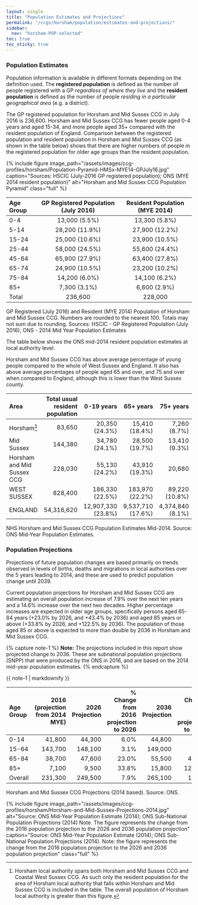 ```yaml
---
layout: single
title: "Population Estimates and Projections"
permalink: "/ccgs/horsham/population/estimates-and-projections/"
sidebar:
  nav: "horsham-POP-selected"
toc: true
toc_sticky: true
---
```


### Population Estimates

Population information is available in different formats depending on the definition used. The **registered population** is defined as the number of people registered with a GP *regardless of where they live* and the **resident population** is defined as the number of people *residing in a particular geographical area* (e.g. a district).

The GP registered population for Horsham and Mid Sussex CCG in July 2016 is 236,600. Horsham and Mid Sussex CCG has fewer people aged 0-4 years and aged 15-34, and more people aged 35+ compared with the resident population of England. Comparison between the registered population and resident population in Horsham and Mid Sussex CCG (as shown in the table below) shows that there are higher numbers of people in the registered population for older age groups than the resident population.

{% include figure image_path="/assets/images/ccg-profiles/horsham/Population-Pyramid-HMSx-MYE14-GPJuly16.jpg" caption="Sources: HSCIC (July-2016 GP registered population); ONS (MYE 2014 resident population)" alt="Horsham and Mid Sussex CCG Population Pyramid" class="full" %}

| Age Group | GP Registered Population (July 2016) | Resident Population (MYE 2014) |
|:---|:---:|:---:|
| 0-4 | 13,000 (5.5%) | 13,300 (5.8%) |
| 5-14 | 28,200 (11.9%) | 27,900 (12.2%) |
| 15-24 | 25,000 (10.6%) | 23,900 (10.5%) |
| 25-44 | 58,000 (24.5%) | 55,600 (24.4%) |
| 45-64 | 65,900 (27.9%) | 63,400 (27.8%) |
| 65-74 | 24,900 (10.5%) | 23,200 (10.2%) |
| 75-84 | 14,200 (6.0%) | 14,100 (6.2%) |
| 85+ | 7,300 (3.1%) | 6,600 (2.9%) |
| Total | 236,600 | 228,000 |

<figcaption>GP Registered (July 2016) and Resident (MYE 2014) Population of Horsham and Mid Sussex CCG. Numbers are rounded to the nearest 100. Totals may not sum due to rounding. Sources: HSCIC - GP Registered Population (July 2016), ONS - 2014 Mid Year Population Estimates</figcaption>

The table below shows the ONS mid-2014 resident population estimates at local authority level.

Horsham and Mid Sussex CCG has above average percentage of young people compared to the whole of West Sussex and England. It also has above average percentages of people aged 65 and over, and 75 and over when compared to England, although this is lower than the West Sussex county.

| Area | Total usual resident population | 0-19 years | 65+ years | 75+ years |
| :--- | ------------------------------: | ---------: | --------: | --------: |
| Horsham[^1] | 83,650 | 20,350 (24.3%) | 15,410 (18.4%) | 7,260 (8.7%) |
| Mid Sussex | 144,380 | 34,780 (24.1%) | 28,500 (19.7%) | 13,410 (9.3%) |
| Horsham and Mid Sussex CCG | 228,030 | 55,130 (24.2%) | 43,910 (19.3%) | 20,680 | (9.1%) |
| WEST SUSSEX | 828,400 | 186,330 (22.5%) | 183,970 (22.2%) | 89,220 (10.8%) |
| ENGLAND | 54,316,620 | 12,907,330 (23.8%) | 9,537,710 (17.6%) | 4,374,840 (8.1%) |

<figcaption>NHS Horsham and Mid Sussex CCG Population Estimates Mid-2014. Source: ONS Mid-Year Population Estimates.</figcaption>

### Population Projections

Projections of future population changes are based primarily on trends observed in levels of births, deaths and migrations in local authorities over the 5 years leading to 2014, and these are used to predict population change until 2039.

Current population projections for Horsham and Mid Sussex CCG are estimating an overall population increase of 7.9% over the next ten years and a 14.6% increase over the next two decades. Higher percentage increases are expected in older age groups, specifically persons aged 65-84 years (+23.0% by 2026, and +43.4% by 2036) and aged 85 years or above (+33.8% by 2026, and +122.5% by 2036). The population of those aged 85 or above is expected to more than double by 2036 in Horsham and Mid Sussex CCG.

{% capture note-1 %}
**Note:** The projections included in this report show projected change to 2036. These are subnational population projections (SNPP) that were produced by the ONS in 2016, and are based on the 2014 mid-year population estimates. 
{% endcapture %}

<div class="notice--info">{{ note-1 | markdownify }}</div>

| Age Group | 2016 (projection from 2014 MYE) | 2026 Projection | % Change from 2016 projection to 2026 | 2036 Projection | % Change from 2016 projection to 2036 |
| :--- | -----: | -----: | ---: | -----: | ---: |
| 0-14 | 41,800 | 44,300 | 6.0% | 44,800 | 7.2% |
| 15-64 | 143,700 | 148,100 | 3.1% | 149,000 | 3.7% |
| 65-84 | 38,700 | 47,600 | 23.0% | 55,500 | 43.4% |
| 85+ | 7,100 | 9,500 | 33.8% | 15,800 | 122.5% |
| Overall | 231,300 | 249,500 | 7.9% | 265,100 | 14.6% |

<figcaption>Horsham and Mid Sussex CCG Projections (2014 based). Source: ONS.</figcaption>

{% include figure image_path="/assets/images/ccg-profiles/horsham/Horsham-and-Mid-Sussex-Projections-2014.jpg" alt="Source: ONS Mid-Year Population Estimate (2014); ONS Sub-National Population Projections (2014) Note. The figure represents the change from the 2016 population projection to the 2026 and 2036 population projection" caption="Source: ONS Mid-Year Population Estimate (2014); ONS Sub-National Population Projections (2014). Note: the figure represents the change from the 2016 population projection to the 2026 and 2036 population projection" class="full" %}

[^1]: Horsham local authority spans both Horsham and Mid Sussex CCG and Coastal West Sussex CCG. As such only the resident population for the area of Horsham local authority that falls within Horsham and Mid Sussex CCG is included in the table. The overall population of Horsham local authority is greater than this figure.